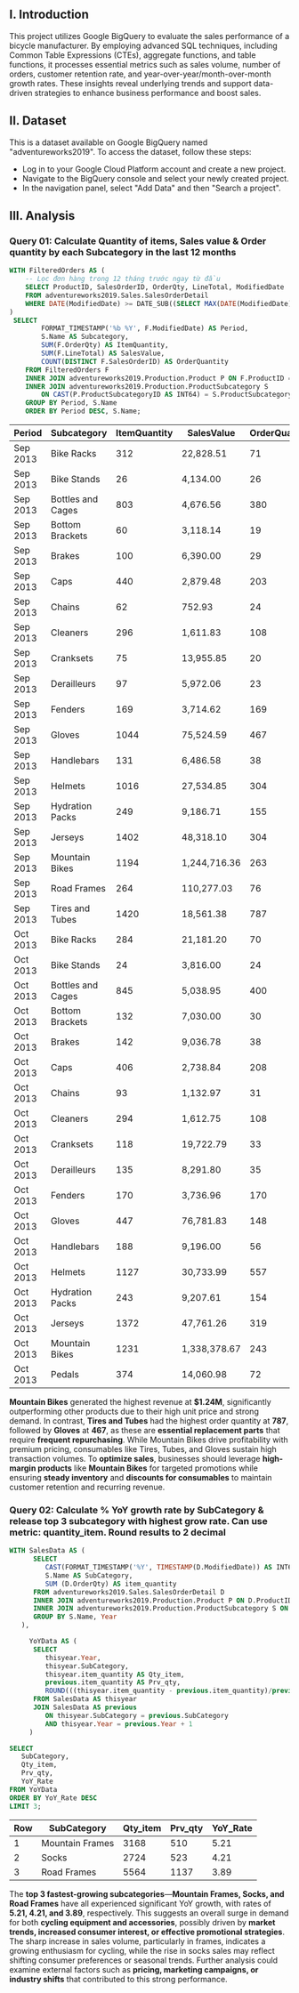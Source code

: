 ## I. Introduction
This project utilizes Google BigQuery to evaluate the sales performance of a bicycle manufacturer. By employing advanced SQL techniques, including Common Table Expressions (CTEs), aggregate functions, and table functions, it processes essential metrics such as sales volume, number of orders, customer retention rate, and year-over-year/month-over-month growth rates. These insights reveal underlying trends and support data-driven strategies to enhance business performance and boost sales.

## II. Dataset
This is a dataset available on Google BigQuery named "adventureworks2019". To access the dataset, follow these steps:
- Log in to your Google Cloud Platform account and create a new project.
- Navigate to the BigQuery console and select your newly created project.
- In the navigation panel, select "Add Data" and then "Search a project".

## III. Analysis
### **Query 01: Calculate Quantity of items, Sales value & Order quantity by each Subcategory in the last 12 months**
```sql
WITH FilteredOrders AS (
    -- Lọc đơn hàng trong 12 tháng trước ngay từ đầu
    SELECT ProductID, SalesOrderID, OrderQty, LineTotal, ModifiedDate
    FROM adventureworks2019.Sales.SalesOrderDetail
    WHERE DATE(ModifiedDate) >= DATE_SUB((SELECT MAX(DATE(ModifiedDate)) FROM adventureworks2019.Sales.SalesOrderHeader), INTERVAL 12 MONTH)
)
 SELECT 
        FORMAT_TIMESTAMP('%b %Y', F.ModifiedDate) AS Period,
        S.Name AS Subcategory,  
        SUM(F.OrderQty) AS ItemQuantity,  
        SUM(F.LineTotal) AS SalesValue,  
        COUNT(DISTINCT F.SalesOrderID) AS OrderQuantity  
    FROM FilteredOrders F  
    INNER JOIN adventureworks2019.Production.Product P ON F.ProductID = P.ProductID  
    INNER JOIN adventureworks2019.Production.ProductSubcategory S  
        ON CAST(P.ProductSubcategoryID AS INT64) = S.ProductSubcategoryID
    GROUP BY Period, S.Name
    ORDER BY Period DESC, S.Name;
```
| Period   | Subcategory        | ItemQuantity | SalesValue    | OrderQuantity |
|----------|-------------------|-------------|--------------|---------------|
| Sep 2013 | Bike Racks        | 312         | 22,828.51    | 71            |
| Sep 2013 | Bike Stands       | 26          | 4,134.00     | 26            |
| Sep 2013 | Bottles and Cages | 803         | 4,676.56     | 380           |
| Sep 2013 | Bottom Brackets   | 60          | 3,118.14     | 19            |
| Sep 2013 | Brakes            | 100         | 6,390.00     | 29            |
| Sep 2013 | Caps              | 440         | 2,879.48     | 203           |
| Sep 2013 | Chains            | 62          | 752.93       | 24            |
| Sep 2013 | Cleaners          | 296         | 1,611.83     | 108           |
| Sep 2013 | Cranksets         | 75          | 13,955.85    | 20            |
| Sep 2013 | Derailleurs       | 97          | 5,972.06     | 23            |
| Sep 2013 | Fenders           | 169         | 3,714.62     | 169           |
| Sep 2013 | Gloves            | 1044        | 75,524.59    | 467           |
| Sep 2013 | Handlebars        | 131         | 6,486.58     | 38            |
| Sep 2013 | Helmets           | 1016        | 27,534.85    | 304           |
| Sep 2013 | Hydration Packs   | 249         | 9,186.71     | 155           |
| Sep 2013 | Jerseys           | 1402        | 48,318.10    | 304           |
| Sep 2013 | Mountain Bikes    | 1194        | 1,244,716.36 | 263           |
| Sep 2013 | Road Frames       | 264         | 110,277.03   | 76            |
| Sep 2013 | Tires and Tubes   | 1420        | 18,561.38    | 787           |
| Oct 2013 | Bike Racks        | 284         | 21,181.20    | 70            |
| Oct 2013 | Bike Stands       | 24          | 3,816.00     | 24            |
| Oct 2013 | Bottles and Cages | 845         | 5,038.95     | 400           |
| Oct 2013 | Bottom Brackets   | 132         | 7,030.00     | 30            |
| Oct 2013 | Brakes            | 142         | 9,036.78     | 38            |
| Oct 2013 | Caps              | 406         | 2,738.84     | 208           |
| Oct 2013 | Chains            | 93          | 1,132.97     | 31            |
| Oct 2013 | Cleaners          | 294         | 1,612.75     | 108           |
| Oct 2013 | Cranksets         | 118         | 19,722.79    | 33            |
| Oct 2013 | Derailleurs       | 135         | 8,291.80     | 35            |
| Oct 2013 | Fenders           | 170         | 3,736.96     | 170           |
| Oct 2013 | Gloves            | 447         | 76,781.83    | 148           |
| Oct 2013 | Handlebars        | 188         | 9,196.00     | 56            |
| Oct 2013 | Helmets           | 1127        | 30,733.99    | 557           |
| Oct 2013 | Hydration Packs   | 243         | 9,207.61     | 154           |
| Oct 2013 | Jerseys           | 1372        | 47,761.26    | 319           |
| Oct 2013 | Mountain Bikes    | 1231        | 1,338,378.67 | 243           |
| Oct 2013 | Pedals            | 374         | 14,060.98    | 72            |

**Mountain Bikes** generated the highest revenue at **$1.24M**, significantly outperforming other products due to their high unit price and strong demand. In contrast, **Tires and Tubes** had the highest order quantity at **787**, followed by **Gloves** at **467**, as these are **essential replacement parts** that require **frequent repurchasing**. While Mountain Bikes drive profitability with premium pricing, consumables like Tires, Tubes, and Gloves sustain high transaction volumes. To **optimize sales**, businesses should leverage **high-margin products** like **Mountain Bikes** for targeted promotions while ensuring **steady inventory** and **discounts for consumables** to maintain customer retention and recurring revenue.

### **Query 02: Calculate % YoY growth rate by SubCategory & release top 3 subcategory with highest grow rate. Can use metric: quantity_item. Round results to 2 decimal**
```sql
WITH SalesData AS (
      SELECT 
         CAST(FORMAT_TIMESTAMP('%Y', TIMESTAMP(D.ModifiedDate)) AS INT64) AS Year,
         S.Name AS SubCategory,
         SUM (D.OrderQty) AS item_quantity
      FROM adventureworks2019.Sales.SalesOrderDetail D
      INNER JOIN adventureworks2019.Production.Product P ON D.ProductID = P.ProductID  
      INNER JOIN adventureworks2019.Production.ProductSubcategory S ON CAST(P.ProductSubcategoryID AS INT64) = S.ProductSubcategoryID
      GROUP BY S.Name, Year
   ),

     YoYData AS (
      SELECT 
         thisyear.Year,
         thisyear.SubCategory,
         thisyear.item_quantity AS Qty_item,
         previous.item_quantity AS Prv_qty,
         ROUND(((thisyear.item_quantity - previous.item_quantity)/previous.item_quantity),2) AS YoY_Rate
      FROM SalesData AS thisyear
      JOIN SalesData AS previous 
         ON thisyear.SubCategory = previous.SubCategory
         AND thisyear.Year = previous.Year + 1
     )

SELECT
   SubCategory,
   Qty_item,
   Prv_qty,
   YoY_Rate
FROM YoYData
ORDER BY YoY_Rate DESC
LIMIT 3;
```
| Row | SubCategory       | Qty_item | Prv_qty | YoY_Rate |
|-----|------------------|----------|---------|----------|
| 1   | Mountain Frames  | 3168     | 510     | 5.21     |
| 2   | Socks           | 2724     | 523     | 4.21     |
| 3   | Road Frames     | 5564     | 1137    | 3.89     |

The **top 3 fastest-growing subcategories**—**Mountain Frames, Socks, and Road Frames** have all experienced significant YoY growth, with rates of **5.21, 4.21, and 3.89**, respectively. This suggests an overall surge in demand for both **cycling equipment and accessories**, possibly driven by **market trends, increased consumer interest, or effective promotional strategies**. The sharp increase in sales volume, particularly in frames, indicates a growing enthusiasm for cycling, while the rise in socks sales may reflect shifting consumer preferences or seasonal trends. Further analysis could examine external factors such as **pricing, marketing campaigns, or industry shifts** that contributed to this strong performance.  
 


